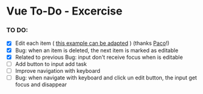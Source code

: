 # Vue To-Do - Excercise

### TO DO:

- [x] Edit each item ( [this example can be adapted](https://jsfiddle.net/mnahara/ypmmkapn/) ) (thanks [Paco](https://github.com/pacosegovia)!)
- [x] Bug: when an item is deleted, the next item is marked as editable
- [x] Related to previous Bug: input don't receive focus when is editable
- [ ] Add button to input add task
- [ ] Improve navigation with keyboard
- [ ] Bug: when navigate with keyboard and click un edit button, the input get focus and disappear